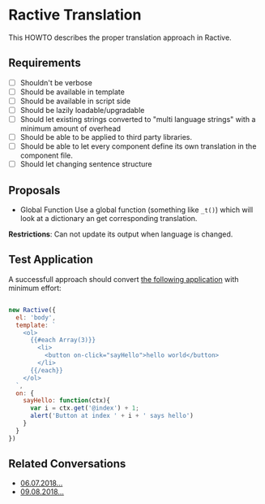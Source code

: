 # Ractive Translation
This HOWTO describes the proper translation approach in Ractive.

## Requirements 

- [ ] Shouldn't be verbose
- [ ] Should be available in template 
- [ ] Should be available in script side 
- [ ] Should be lazily loadable/upgradable
- [ ] Should let existing strings converted to "multi language strings" with a minimum amount of overhead
- [ ] Should be able to be applied to third party libraries. 
- [ ] Should be able to let every component define its own translation in the component file.
- [ ] Should let changing sentence structure 

## Proposals

* Global Function 
Use a global function (something like `_t()`) which will look at a dictionary an get corresponding translation.

**Restrictions**: Can not update its output when language is changed. 


## Test Application 

A successfull approach should convert [the following application](https://ractive.js.org/playground/?env=docs#N4IgFiBcoE5SAbAhgFwKYGcUgL4BoQN4AdAO1LQHcACAJSQGMUBLANzQApgzrq0FI1AOQAjAPYATAJ5C8PaugC2AB2TpBAA3m8APGIQA+bb2rBgAYjSMw1AIIwYSKRwDMAShw5jJ6joTMjUh9g3xEAVxQUMSDogFoGfwYAawBeYkInAAl+BDF0gzAcsWpKMRgECR0AenDI6MCQ3Sr-BuCzKqsGME8yYhQ+6v1Avo05IOpowW5x3gwsosEAMzDSJmZojiYADzdpkNYkGGpmahTqbYA6AHM0FA4hAAFmUgk0LaE3agBqagBGAG5eN5qEgEGgYHchAAhCJRIKoY4vN7Cb7HVFCahzKQYaiFBC5D7GLzjYk4NwgAjYSAgHQSNjHCRpEDmJDKZT5ap01gGXBAA) with minimum effort: 

```js

new Ractive({
  el: 'body',
  template: `
    <ol>
      {{#each Array(3)}}
        <li>
          <button on-click="sayHello">hello world</button>
        </li>
      {{/each}}
    </ol>
  `,
  on: {
    sayHello: function(ctx){
      var i = ctx.get('@index') + 1;  
      alert('Button at index ' + i + ' says hello')
    }
  }
})
```

## Related Conversations 

* [06.07.2018...](https://gitter.im/ractivejs/ractive?at=5b3f946633b0282df405e475)
* [09.08.2018...](https://gitter.im/ractivejs/ractive?at=5b6c1487179f842c9713abc4)


